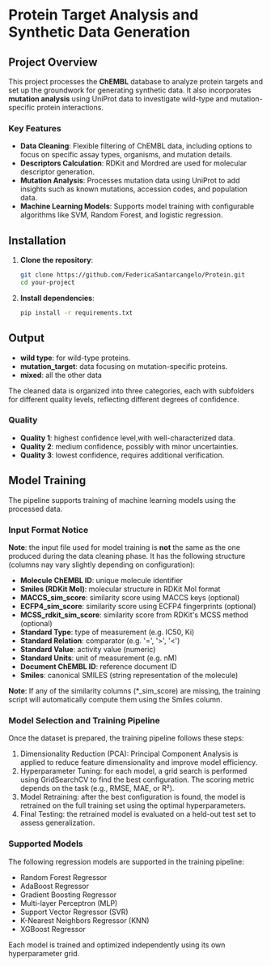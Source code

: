 # Protein Target Analysis and Synthetic Data Generation

## Project Overview
This project processes the **ChEMBL** database to analyze protein targets and set up the groundwork for generating synthetic data. It also incorporates **mutation analysis** using UniProt data to investigate wild-type and mutation-specific protein interactions.

### Key Features
- **Data Cleaning**: Flexible filtering of ChEMBL data, including options to focus on specific assay types, organisms, and mutation details.
- **Descriptors Calculation**: RDKit and Mordred are used for molecular descriptor generation.
- **Mutation Analysis**: Processes mutation data using UniProt to add insights such as known mutations, accession codes, and population data.
- **Machine Learning Models**: Supports model training with configurable algorithms like SVM, Random Forest, and logistic regression.

## Installation

1. **Clone the repository**:
   ```bash
   git clone https://github.com/FedericaSantarcangelo/Protein.git
   cd your-project

2. **Install dependencies**:
   ```bash
   pip install -r requirements.txt

## Output
- **wild type**: for wild-type proteins.
- **mutation_target**: data focusing on mutation-specific proteins.
- **mixed**: all the other data

The cleaned data is organized into three categories, each with subfolders for different quality levels, reflecting different degrees of confidence.
### Quality
- **Quality 1**: highest confidence level,with well-characterized data.
- **Quality 2**: medium confidence, possibly with minor uncertainties.
- **Quality 3**: lowest confidence, requires additional verification.

## Model Training
The pipeline supports training of machine learning models using the processed data.
### Input Format Notice
**Note**: the input file used for model training is **not** the same as the one produced during the data cleaning phase.
It has the following structure (columns nay vary slightly depending on configuration):
- **Molecule ChEMBL ID**: unique molecule identifier
- **Smiles (RDKit Mol)**: molecular structure in RDKit Mol format
- **MACCS_sim_score**: similarity score using MACCS keys (optional)
- **ECFP4_sim_score**: similarity score using ECFP4 fingerprints (optional)
- **MCSS_rdkit_sim_score**: similarity score from RDKit's MCSS method (optional)
- **Standard Type**: type of measurement (e.g. IC50, Ki)
- **Standard Relation**: comparator (e.g. '=', '>', '<')
- **Standard Value**: activity value (numeric)
- **Standard Units**: unit of measurement (e.g. nM)
- **Document ChEMBL ID**: reference document ID
- **Smiles**: canonical SMILES (string representation of the molecule)

**Note**: If any of the similarity columns (*_sim_score) are missing, the training script will automatically compute them using the Smiles column.

### Model Selection and Training Pipeline
Once the dataset is prepared, the training pipeline follows these steps:
1. Dimensionality Reduction (PCA): Principal Component Analysis is applied to reduce feature dimensionality and improve model efficiency.
2. Hyperparameter Tuning: for each model, a grid search is performed using GridSearchCV to find the best configuration. The scoring metric depends on the task (e.g., RMSE, MAE, or R²).
3. Model Retraining: after the best configuration is found, the model is retrained on the full training set using the optimal hyperparameters.
4. Final Testing: the retrained model is evaluated on a held-out test set to assess generalization.

### Supported Models
The following regression models are supported in the training pipeline:
- Random Forest Regressor
- AdaBoost Regressor
- Gradient Boosting Regressor
- Multi-layer Perceptron (MLP)
- Support Vector Regressor (SVR)
- K-Nearest Neighbors Regressor (KNN)
- XGBoost Regressor

Each model is trained and optimized independently using its own hyperparameter grid.